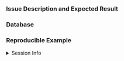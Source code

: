 ### Issue Description and Expected Result
<!--Example: `dbGetQuery()` returns incorrect timestamps.-->

### Database
<!--Example: PostgreSQL 9.5, SQL Server 2012-->

### Reproducible Example
<!--
If possible include a _small_ dump of the table with the error and the R code
that generates the error.

Example:
```r
library(odbc)
library(DBI)
con <- dbConnect(odbc::odbc(), dsn = "PostgreSQL")
dbWriteTable(con, "iris", iris)
dbReadTable(con, "iris")
```
-->

<details>
<summary>Session Info</summary>

```r
devtools::session_info()
#> output
```
</details>
